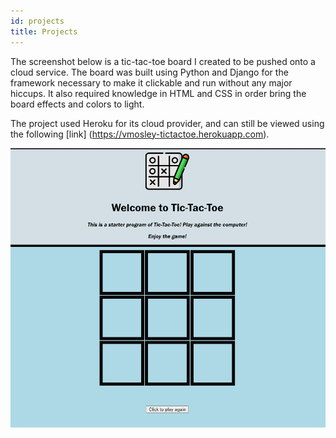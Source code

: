 ```yaml
---
id: projects
title: Projects
---
```

The screenshot below is a tic-tac-toe board I created to be pushed onto a cloud service. The board was built using Python and Django for the framework necessary to make it clickable and run without any major hiccups. It also required knowledge in HTML and CSS in order bring the board effects and colors to light.

The project used Heroku for its cloud provider, and can still be viewed using the following [link] (https://vmosley-tictactoe.herokuapp.com).

![Add alternate text for image](./assets/image.png)
